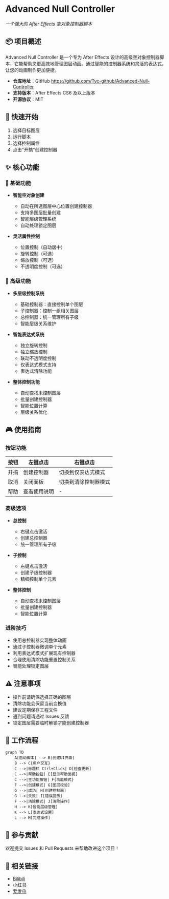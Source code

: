 # Advanced Null Controller

*一个强大的 After Effects 空对象控制器脚本*

## 📦 项目概述

Advanced Null Controller 是一个专为 After Effects 设计的高级空对象控制器脚本，它能帮助您更高效地管理图层动画。通过智能的控制器系统和灵活的表达式，让您的动画制作更加便捷。

- **仓库地址**：GitHub https://github.com/Tyc-github/Advanced-Null-Controller
- **支持版本**：After Effects CS6 及以上版本
- **开源协议**：MIT

## 🚀 快速开始

1. 选择目标图层
2. 运行脚本
3. 选择控制属性
4. 点击"开搞"创建控制器

## ✨ 核心功能

### 🎯 基础功能
- **智能空对象创建**
  - 自动在所选图层中心位置创建控制器
  - 支持多图层批量创建
  - 智能层级管理系统
  - 自动处理锁定图层

- **灵活属性控制**
  - 位置控制（自动居中）
  - 旋转控制（可选）
  - 缩放控制（可选）
  - 不透明度控制（可选）

### 🌟 高级功能
- **多层级控制系统**
  - 基础控制器：直接控制单个图层
  - 子控制器：控制一组相关图层
  - 总控制器：统一管理所有子级
  - 智能层级关系维护

- **智能表达式系统**
  - 独立旋转控制
  - 独立缩放控制
  - 联动不透明度控制
  - 仅表达式模式支持
  - 表达式清除功能

- **整体控制功能**
  - 自动查找未控制图层
  - 批量创建控制器
  - 智能位置计算
  - 层级关系优化

## 🎮 使用指南

### 按钮功能
| 按钮 | 左键点击 | 右键点击 |
|------|----------|----------|
| 开搞 | 创建控制器 | 切换到仅表达式模式 |
| 取消 | 关闭面板 | 切换到清除控制器模式 |
| 帮助 | 查看使用说明 | - |

### 高级选项
- **总控制**
  - 右键点击激活
  - 创建总控制器
  - 统一管理所有子级

- **子控制**
  - 右键点击激活
  - 创建子级控制器
  - 精细控制单个元素

- **整体控制**
  - 自动查找未控制图层
  - 批量创建控制器
  - 智能位置计算

### 进阶技巧
- 使用总控制器实现整体动画
- 通过子控制器微调单个元素
- 利用表达式模式扩展现有控制器
- 合理使用清除功能重置控制关系
- 智能处理锁定图层

## ⚠️ 注意事项

- 操作前请确保选择正确的图层
- 清除功能会保留当前变换值
- 建议定期保存工程文件
- 遇到问题请通过 Issues 反馈
- 锁定图层需要临时解锁才能创建控制器

## 🔄 工作流程

```mermaid
graph TD
    A[启动脚本] --> B[创建UI界面]
    B --> C{用户交互}
    C -->|标题栏 Ctrl+Click| D[检查更新]
    C -->|帮助按钮| E[显示帮助面板]
    C -->|主功能按钮| F{功能模式}
    F -->|创建模式| G[图层校验]
    G -->|成功| H[创建控制器]
    G -->|失败| I[错误提示]
    F -->|清除模式| J[清除操作]
    H --> K[智能层级管理]
    K --> L[表达式设置]
    L --> M[完成操作]
```

## 🤝 参与贡献

欢迎提交 Issues 和 Pull Requests 来帮助改进这个项目！

## 🔗 相关链接

- [Bilibili](https://space.bilibili.com/100881808)
- [小红书](https://www.xiaohongshu.com/user/profile/5c009931f7e8b962bb328c6d)
- [爱发电](https://afdian.com/item/2c972f4608a411f09e8e52540025c377)
